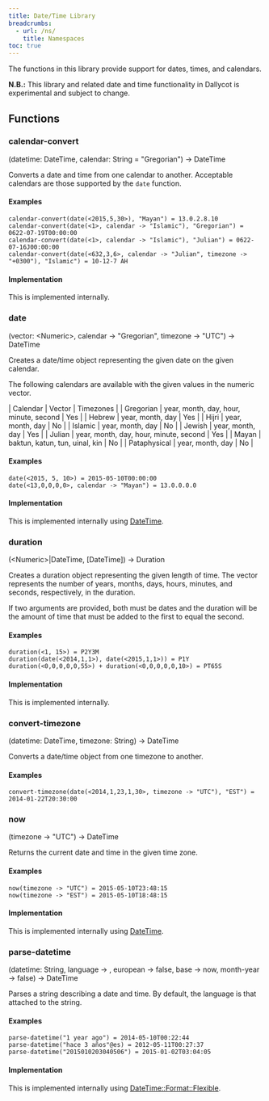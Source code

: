 ```yaml
---
title: Date/Time Library
breadcrumbs:
  - url: /ns/
    title: Namespaces
toc: true
---
```


The functions in this library provide support for dates, times, and calendars.

**N.B.:** This library and related date and time functionality in Dallycot is experimental and subject to change.

## Functions

### calendar-convert

(datetime: DateTime, calendar: String = "Gregorian") &rarr; DateTime

Converts a date and time from one calendar to another. Acceptable calendars are those supported by the `date` function.

#### Examples

```
calendar-convert(date(<2015,5,30>), "Mayan") = 13.0.2.8.10
calendar-convert(date(<1>, calendar -> "Islamic"), "Gregorian") = 0622-07-19T00:00:00
calendar-convert(date(<1>, calendar -> "Islamic"), "Julian") = 0622-07-16J00:00:00
calendar-convert(date(<632,3,6>, calendar -> "Julian", timezone -> "+0300"), "Islamic") = 10-12-7 AH
```

#### Implementation

This is implemented internally.

### date

(vector: \<Numeric>, calendar -> "Gregorian", timezone -> "UTC") &rarr; DateTime

Creates a date/time object representing the given date on the given calendar.

The following calendars are available with the given values in the numeric vector.

| Calendar  | Vector                                 | Timezones |
| Gregorian | year, month, day, hour, minute, second | Yes       |
| Hebrew    | year, month, day                       | Yes       |
| Hijri     | year, month, day                       | No        |
| Islamic   | year, month, day                       | No        |
| Jewish    | year, month, day                       | Yes       |
| Julian    | year, month, day, hour, minute, second | Yes       |
| Mayan     | baktun, katun, tun, uinal, kin         | No        |
| Pataphysical | year, month, day                    | No        |

#### Examples

```
date(<2015, 5, 10>) = 2015-05-10T00:00:00
date(<13,0,0,0,0>, calendar -> "Mayan") = 13.0.0.0.0
```

#### Implementation

This is implemented internally using [DateTime](http://search.cpan.org/~drolsky/DateTime/lib/DateTime.pm).


### duration

(\<Numeric>\|DateTime, [DateTime]) &rarr; Duration

Creates a duration object representing the given length of time. The vector represents the number of years, months, days, hours, minutes, and seconds, respectively, in the duration.

If two arguments are provided, both must be dates and the duration will be the amount of time that must be added to the first to equal the second.

#### Examples

```
duration(<1, 15>) = P2Y3M
duration(date(<2014,1,1>), date(<2015,1,1>)) = P1Y
duration(<0,0,0,0,0,55>) + duration(<0,0,0,0,0,10>) = PT65S
```

#### Implementation

This is implemented internally.


### convert-timezone

(datetime: DateTime, timezone: String) &rarr; DateTime

Converts a date/time object from one timezone to another.

#### Examples

```
convert-timezone(date(<2014,1,23,1,30>, timezone -> "UTC"), "EST") = 2014-01-22T20:30:00
```

### now

(timezone -> "UTC") &rarr; DateTime

Returns the current date and time in the given time zone.

#### Examples

```
now(timezone -> "UTC") = 2015-05-10T23:48:15
now(timezone -> "EST") = 2015-05-10T18:48:15
```

#### Implementation

This is implemented internally using [DateTime](http://search.cpan.org/~drolsky/DateTime/lib/DateTime.pm).

### parse-datetime

(datetime: String, language -> <String>, european -> false, base -> now, month-year -> false) &rarr; DateTime

Parses a string describing a date and time. By default, the language is that attached to the string.

#### Examples

```
parse-datetime("1 year ago") = 2014-05-10T00:22:44
parse-datetime("hace 3 años"@es) = 2012-05-11T00:27:37
parse-datetime("2015010203040506") = 2015-01-02T03:04:05
```

#### Implementation

This is implemented internally using [DateTime::Format::Flexible](http://search.cpan.org/~thinc/DateTime-Format-Flexible/lib/DateTime/Format/Flexible.pm).
